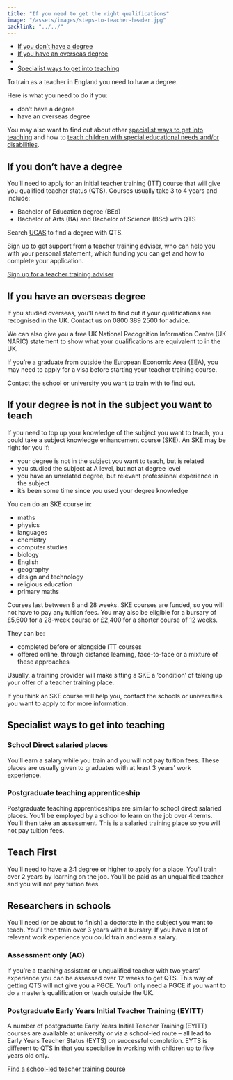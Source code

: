 ```yaml
---
title: "If you need to get the right qualifications"
image: "/assets/images/steps-to-teacher-header.jpg"
backlink: "../../"
---
```


<div class="content__right">
  <ul class="content-nav">
  <li><a href="#if-you-dont-have-a-degree">If you don’t have a degree</a></li>
  <li><a href="#if-you-have-an-overseas-degree">If you have an overseas degree</a></li>
  <li><a href="#if-your-degree-is-not-in-the-subject-you-want-to-teach"></a></li>
  <li><a href="#specialist-ways-to-get-into-teaching">Specialist ways to get into teaching</a></li>
  </ul>
</div>


<div class="content__left">


<p>To train as a teacher in England you need to have a degree.</p>

<p>Here is what you need to do if you:</p>

  <ul>
  <li>don’t have a degree</li>
  <li>have an overseas degree</li>
  </ul>

<p>You may also want to find out about other <a href="#specialist-ways-to-get-into-teaching">specialist ways to get into teaching</a> and how to <a href="#training-to-teach-children-with-special-educational-needs-and-or-disabilities-send">teach children with special educational needs and/or disabilities</a>.</p>


<h2 id="if-you-dont-have-a-degree">If you don’t have a degree</h2>

<p>You’ll need to apply for an initial teacher training (ITT) course that will give you qualified teacher status (QTS). Courses usually take 3 to 4 years and include:</p>

  <ul>
  <li>Bachelor of Education degree (BEd)</li>
  <li>Bachelor of Arts (BA) and Bachelor of Science (BSc) with QTS</li>
  </ul>

<p>Search <a href="https://digital.ucas.com/search" target="_blank">UCAS</a> to find a degree with QTS.</p>

<!--[Go back to the home page](../../)-->

<p>Sign up to get support from a teacher training adviser, who can help you with your personal statement, which funding you can get and how to complete your application.</p>

<p><a href="https://register.getintoteaching.education.gov.uk/register" target="_blank">Sign up for a teacher training adviser</a>



<h2 id="if-you-have-an-overseas-degree">If you have an overseas degree</h2>

<p>If you studied overseas, you’ll need to find out if your qualifications are recognised in the UK. Contact us on 0800 389 2500 for advice.</p>

<p>We can also give you a free UK National Recognition Information Centre (UK NARIC) statement to show what your qualifications are equivalent to in the UK.</p>

<p>If you’re a graduate from outside the European Economic Area (EEA), you may need to apply for a visa before starting your teacher training course.</p>

<p>Contact the school or university you want to train with to find out.</p>



<h2 id="if-your-degree-is-not-in-the-subject-you-want-to-teach">If your degree is not in the subject you want to teach</h2>

<p>If you need to top up your knowledge of the subject you want to teach, you could take a subject knowledge enhancement course (SKE). An SKE may be right for you if:</p>

  <ul>
  <li>your degree is not in the subject you want to teach, but is related</li>
  <li>you studied the subject at A level, but not at degree level</li>
  <li>you have an unrelated degree, but relevant professional experience in the subject</li>
  <li>it’s been some time since you used your degree knowledge</li>
  </ul>

<p>You can do an SKE course in:</p>

  <ul>
  <li>maths</li>
  <li>physics</li>
  <li>languages</li>
  <li>chemistry</li>
  <li>computer studies</li>
  <li>biology</li>
  <li>English</li>
  <li>geography</li>
  <li>design and technology</li>
  <li>religious education</li>
  <li>primary maths</li>
  </ul>

<p>Courses last between 8 and 28 weeks. SKE courses are funded, so you will not have to pay any tuition fees. You may also be eligible for a bursary of £5,600 for a 28-week course or £2,400 for a shorter course of 12 weeks.</p>

<p>They can be:</p>
<ul>
  <li>completed before or alongside ITT courses</li>
  <li>offered online, through distance learning, face-to-face or a mixture of these approaches</li>
</ul>

<p>Usually, a training provider will make sitting a SKE a ‘condition’ of taking up your offer of a teacher training place.</p>

<p>If you think an SKE course will help you, contact the schools or universities you want to apply to for more information.</p>

<h2 id="specialist-ways-to-get-into-teaching">Specialist ways to get into teaching</h2>

<h3>School Direct salaried places</h3>

<p>You’ll earn a salary while you train and you will not pay tuition fees. These places are usually given to graduates with at least 3 years’ work experience.</p>

<h3>Postgraduate teaching apprenticeship</h3>

<p>Postgraduate teaching apprenticeships are similar to school direct salaried places. You’ll be employed by a school to learn on the job over 4 terms. You’ll then take an assessment. This is a salaried training place so you will not pay tuition fees.</p>

<h2>Teach First</h2>

<p>You’ll need to have a 2:1 degree or higher to apply for a place. You’ll train over 2 years by learning on the job. You’ll be paid as an unqualified teacher and you will not pay tuition fees.</p>

<h2>Researchers in schools</h2>

<p>You’ll need (or be about to finish) a doctorate in the subject you want to teach. You’ll then train over 3 years with a bursary. If you have a lot of relevant work experience you could train and earn a salary.</p>

<h3>Assessment only (AO)</h3>

<p>If you’re a teaching assistant or unqualified teacher with two years’ experience you can be assessed over 12 weeks to get QTS. This way of getting QTS will not give you a PGCE. You’ll only need a PGCE if you want to do a master’s qualification or teach outside the UK.</p>

<h3>Postgraduate Early Years Initial Teacher Training (EYITT)</h3>

<p>A number of postgraduate Early Years Initial Teacher Training (EYITT) courses are available at university or via a school-led route – all lead to Early Years Teacher Status (EYTS) on successful completion. EYTS is different to QTS in that you specialise in working with children up to five years old only.</p>


<p><a href="https://www.gov.uk/find-postgraduate-teacher-training-courses" target="_blank">Find a school-led teacher training course</a></p>


</div>


